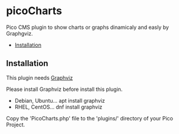 # picoCharts
Pico CMS plugin to show charts or graphs dinamicaly and easly by Graphgviz.

* [Installation](#installation)

## Installation
This plugin needs [Graphviz](https://graphviz.org/)

Please install Graphviz before install this plugin. 

* Debian, Ubuntu... apt install graphviz
* RHEL, CentOS...   dnf install graphviz

Copy the 'PicoCharts.php' file to the 'plugins/' directory of your Pico Project.
